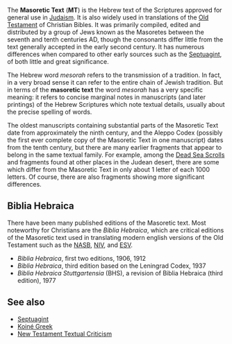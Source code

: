 The **Masoretic Text** (**MT**) is the Hebrew text of the
Scriptures approved for general use in
[Judaism](Judaism "Judaism"). It is also widely used in
translations of the [Old Testament](Old_Testament "Old Testament")
of Christian Bibles. It was primarily compiled, edited and
distributed by a group of Jews known as the Masoretes between the
seventh and tenth centuries AD, though the consonants differ little
from the text generally accepted in the early second century. It
has numerous differences when compared to other early sources such
as the [Septuagint](Septuagint "Septuagint"), of both little and
great significance.

The Hebrew word *mesorah* refers to the transmission of a
tradition. In fact, in a very broad sense it can refer to the
entire chain of Jewish tradition. But in terms of the
**masoretic text** the word *mesorah* has a very specific meaning:
it refers to concise marginal notes in manuscripts (and later
printings) of the Hebrew Scriptures which note textual details,
usually about the precise spelling of words.

The oldest manuscripts containing substantial parts of the
Masoretic Text date from approximately the ninth century, and the
Aleppo Codex (possibly the first ever complete copy of the
Masoretic Text in one manuscript) dates from the tenth century, but
there are many earlier fragments that appear to belong in the same
textual family. For example, among the
[Dead Sea Scrolls](Dead_Sea_Scrolls "Dead Sea Scrolls") and
fragments found at other places in the Judean desert, there are
some which differ from the Masoretic Text in only about 1 letter of
each 1000 letters. Of course, there are also fragments showing more
significant differences.

## Biblia Hebraica

There have been many published editions of the Masoretic text. Most
noteworthy for Christians are the *Biblia Hebraica*, which are
critical editions of the Masoretic text used in translating modern
english versions of the Old Testament such as the
[NASB](New_American_Standard_Bible "New American Standard Bible"),
[NIV](NIV "NIV"), and [ESV](ESV "ESV").

-   *Biblia Hebraica*, first two editions, 1906, 1912
-   *Biblia Hebraica*, third edition based on the Leningrad Codex,
    1937
-   *Biblia Hebraica Stuttgartensia* (BHS), a revision of Biblia
    Hebraica (third edition), 1977

## See also

-   [Septuagint](Septuagint "Septuagint")
-   [Koiné Greek](Greek "Greek")
-   [New Testament Textual Criticism](New_Testament_Textual_Criticism "New Testament Textual Criticism")



